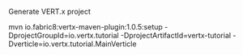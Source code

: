 Generate VERT.x project


mvn io.fabric8:vertx-maven-plugin:1.0.5:setup -DprojectGroupId=io.vertx.tutorial -DprojectArtifactId=vertx-tutorial -Dverticle=io.vertx.tutorial.MainVerticle
